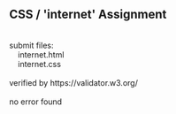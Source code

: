 ## CSS / 'internet' Assignment<br />
<br />
submit files:<br />
&nbsp;&nbsp;&nbsp;&nbsp;internet.html<br />
&nbsp;&nbsp;&nbsp;&nbsp;internet.css<br />
<br />
verified by https://validator.w3.org/<br />
<br />
no error found<br />


